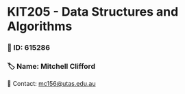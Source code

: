 # KIT205 - Data Structures and Algorithms
### 📌 ID: 615286  
### 🏷️ Name: Mitchell Clifford  
📧 Contact: [mc156@utas.edu.au](mailto:mc156@utas.edu.au)  

